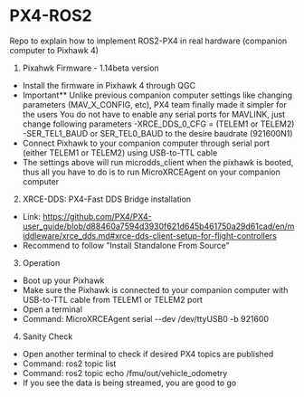 # PX4-ROS2
Repo to explain how to implement ROS2-PX4 in real hardware (companion computer to Pixhawk 4)


1. Pixahwk Firmware - 1.14beta version
- Install the firmware in Pixhawk 4 through QGC
- Important**
  Unlike previous companion computer settings like changing parameters (MAV_X_CONFIG, etc), PX4 team finally made it simpler for the users
  You do not have to enable any serial ports for MAVLINK, just change following parameters
  -XRCE_DDS_0_CFG = (TELEM1 or TELEM2)
  -SER_TEL1_BAUD or SER_TEL0_BAUD to the desire baudrate (921600N1)
- Connect Pixhawk to your companion computer through serial port (either TELEM1 or TELEM2) using USB-to-TTL cable
- The settings above will run microdds_client when the pixhawk is booted, thus all you have to do is to run MicroXRCEAgent on your companion computer

2. XRCE-DDS: PX4-Fast DDS Bridge installation
- Link: https://github.com/PX4/PX4-user_guide/blob/d88460a7594d3930f621d645b461750a29d61cad/en/middleware/xrce_dds.md#xrce-dds-client-setup-for-flight-controllers
- Recommend to follow "Install Standalone From Source"

3. Operation
- Boot up your Pixhawk
- Make sure the Pixhawk is connected to your companion computer with USB-to-TTL cable from TELEM1 or TELEM2 port
- Open a terminal 
- Command: MicroXRCEAgent serial --dev /dev/ttyUSB0 -b 921600

4. Sanity Check
- Open another terminal to check if desired PX4 topics are published
- Command: ros2 topic list
- Command: ros2 topic echo /fmu/out/vehicle_odometry
- If you see the data is being streamed, you are good to go
